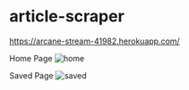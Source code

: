 # article-scraper
https://arcane-stream-41982.herokuapp.com/

Home Page
![home](https://user-images.githubusercontent.com/43277814/55428902-26ec1580-5558-11e9-8e3a-d9095f6a0428.png)

Saved Page
![saved](https://user-images.githubusercontent.com/43277814/55428933-38352200-5558-11e9-95c1-171139f1e2f4.png)

